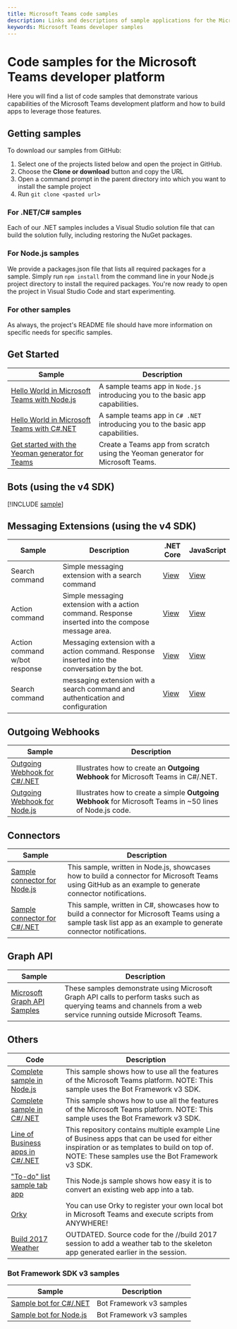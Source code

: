 ```yaml
---
title: Microsoft Teams code samples
description: Links and descriptions of sample applications for the Microsoft Teams developer platform
keywords: Microsoft Teams developer samples
---
```

# Code samples for the Microsoft Teams developer platform

Here you will find a list of code samples that demonstrate various capabilities of the Microsoft Teams development platform and how to build apps to leverage those features.

## Getting samples

To download our samples from GitHub:

1. Select one of the projects listed below and open the project in GitHub.
2. Choose the **Clone or download** button and copy the URL
3. Open a command prompt in the parent directory into which you want to install the sample project
4. Run `git clone <pasted url>`

### For .NET/C# samples

Each of our .NET samples includes a Visual Studio solution file that can build the solution fully, including restoring the NuGet packages.

### For Node.js samples

We provide a packages.json file that lists all required packages for a sample. Simply run `npm install` from the command line in your Node.js project directory to install the required packages. You're now ready to open the project in Visual Studio Code and start experimenting.

### For other samples

As always, the project's README file should have more information on specific needs for specific samples.

## Get Started

| Sample | Description|
|--------|-------------|
| [Hello World in Microsoft Teams with Node.js](https://github.com/OfficeDev/msteams-samples-hello-world-nodejs) | A sample teams app in `Node.js` introducing you to the basic app capabilities.|
| [Hello World in Microsoft Teams with C#.NET](https://github.com/OfficeDev/msteams-samples-hello-world-csharp) | A sample teams app in `C# .NET` introducing you to the basic app capabilities.|
| [Get started with the Yeoman generator for Teams](~/tutorials/get-started-yeoman.md) | Create a Teams app from scratch using the Yeoman generator for Microsoft Teams. |

## Bots (using the v4 SDK)

[!INCLUDE [sample](~/includes/bots/teams-bot-samples.md)]

## Messaging Extensions (using the v4 SDK)

| Sample | Description | .NET Core | JavaScript |
|--------|------------- |---|---|
| Search command | Simple messaging extension with a search command | [View](https://github.com/microsoft/BotBuilder-Samples/tree/master/samples/csharp_dotnetcore/50.teams-messaging-extensions-search)| [View](https://github.com/microsoft/BotBuilder-Samples/tree/master/samples/javascript_nodejs/50.teams-messaging-extensions-search)|
| Action command | Simple messaging extension with a action command. Response inserted into the compose message area. | [View](https://github.com/microsoft/BotBuilder-Samples/tree/master/samples/csharp_dotnetcore/51.teams-messaging-extensions-action)|[View](https://github.com/microsoft/BotBuilder-Samples/tree/master/samples/javascript_nodejs/51.teams-messaging-extensions-action)|
| Action command w/bot response | Messaging extension with a action command. Response inserted into the conversation by the bot. | [View](https://github.com/microsoft/BotBuilder-Samples/tree/master/samples/csharp_dotnetcore/53.teams-messaging-extensions-action-preview)|[View](https://github.com/microsoft/BotBuilder-Samples/tree/master/samples/javascript_nodejs/53.teams-messaging-extensions-action-preview)|
| Search command | messaging extension with a search command and authentication and configuration | [View](https://github.com/microsoft/BotBuilder-Samples/tree/master/samples/csharp_dotnetcore/52.teams-messaging-extensions-search-auth-config)| [View](https://github.com/microsoft/BotBuilder-Samples/tree/master/samples/javascript_nodejs/52.teams-messaging-extensions-search-auth-config)|

## Outgoing Webhooks

| Sample | Description
|--------|-------------
| [Outgoing Webhook for C#/.NET](https://github.com/OfficeDev/microsoft-teams-sample-outgoing-webhook) | Illustrates how to create an **Outgoing Webhook** for Microsoft Teams in C#/.NET.
| [Outgoing Webhook for Node.js](https://github.com/OfficeDev/msteams-samples-outgoing-webhook-nodejs) | Illustrates how to create a simple **Outgoing Webhook** for Microsoft Teams in ~50 lines of Node.js code.

## Connectors

| Sample | Description
|--------|-------------
| [Sample connector for Node.js](https://github.com/OfficeDev/microsoft-teams-sample-connector-nodejs) | This sample, written in Node.js, showcases how to build a connector for Microsoft Teams using GitHub as an example to generate connector notifications.
| [Sample connector for C#/.NET](https://github.com/OfficeDev/microsoft-teams-sample-connector-csharp) | This sample, written in C#, showcases how to build a connector for Microsoft Teams using a sample task list app as an example to generate connector notifications.

## Graph API

| Sample | Description
|--------|-------------
| [Microsoft Graph API Samples](https://github.com/OfficeDev/microsoft-teams-sample-graph) | These samples demonstrate using Microsoft Graph API calls to perform tasks such as querying teams and channels from a web service running outside Microsoft Teams.

## Others

| Code | Description |
|------|------------- |
| [Complete sample in Node.js](https://github.com/OfficeDev/microsoft-teams-sample-complete-node) | This sample shows how to use all the features of the Microsoft Teams platform. NOTE: This sample uses the Bot Framework v3 SDK.|
| [Complete sample in C#/.NET](https://github.com/OfficeDev/microsoft-teams-sample-complete-csharp) | This sample shows how to use all the features of the Microsoft Teams platform. NOTE: This sample uses the Bot Framework v3 SDK. |
| [Line of Business apps in C#/.NET](https://github.com/OfficeDev/msteams-sample-line-of-business-apps-csharp) | This repository contains multiple example Line of Business apps that can be used for either inspiration or as templates to build on top of. NOTE: These samples use the Bot Framework v3 SDK.|
| ["To-do" list sample tab app](https://github.com/OfficeDev/microsoft-teams-sample-todo) | This Node.js sample shows how easy it is to convert an existing web app into a tab. |
| [Orky](https://github.com/OfficeDev/Orky) | You can use Orky to register your own local bot in Microsoft Teams and execute scripts from ANYWHERE! |
| [Build 2017 Weather](https://github.com/OfficeDev/microsoft-teams-build2017-weather) | OUTDATED. Source code for the //build 2017 session to add a weather tab to the skeleton app generated earlier in the session. |

### Bot Framework SDK v3 samples

| Sample | Description |
|--------|------------- |
| [Sample bot for C#/.NET](https://github.com/OfficeDev/BotBuilder-MicrosoftTeams/tree/master/CSharp/Samples/Microsoft.Bot.Connector.Teams.SampleBot) | Bot Framework v3 samples|
| [Sample bot for Node.js](https://github.com/OfficeDev/BotBuilder-MicrosoftTeams/tree/master/Node/samples) | Bot Framework v3 samples |
